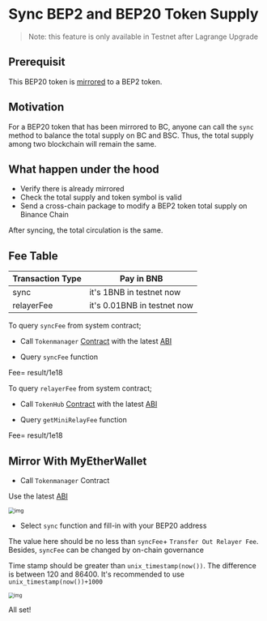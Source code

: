 # Sync BEP2 and BEP20 Token Supply

> Note: this feature is only available in Testnet after Lagrange Upgrade


## Prerequisit

This BEP20 token is [mirrored](./mirror.md) to a BEP2 token.

## Motivation

For a BEP20 token that has been mirrored to BC, anyone can call the `sync` method to balance the total supply on BC and BSC. Thus, the total supply among two blockchain will remain the same.

## What happen under the hood

- Verify there is already mirrored
- Check the total supply and token symbol is valid
- Send a cross-chain package to modify a BEP2 token total supply on Binance Chain


After syncing, the total circulation is the same.


## Fee Table

Transaction Type  | Pay in BNB |
-- | -- |
sync| it's 1BNB in testnet now |
relayerFee| it's 0.01BNB in testnet now|

To query 	`syncFee` from system contract;

- Call `Tokenmanager` [Contract](https://testnet.bscscan.com/address/0x0000000000000000000000000000000000001008#writeContract) with the latest [ABI](https://github.com/binance-chain/bsc-genesis-contract/blob/master/abi/tokenmanager.abi )

- Query `syncFee` function

Fee= result/1e18

To query 	`relayerFee` from system contract;

- Call `TokenHub` [Contract](https://testnet.bscscan.com/address/0x0000000000000000000000000000000000001008#writeContract) with the latest [ABI](https://github.com/binance-chain/bsc-genesis-contract/blob/master/abi/tokenhub.abi )

- Query `getMiniRelayFee` function

Fee= result/1e18

## Mirror With MyEtherWallet

- Call `Tokenmanager` Contract

Use the latest [ABI](https://github.com/binance-chain/bsc-genesis-contract/blob/master/abi/tokenmanager.abi )

<img src="https://lh5.googleusercontent.com/SYyvWVcLHELSE72JSXqBwMJB6Y50jMz5HgH6irmCbyxGwr-W_Hz-vbm4IqWXAqE2hvCAXaqNKfs28ZhGFtMrMrDgWvDfEkHPunnSuxSKPpLBtuxmiX-b5yRjfczENJxKDrqSAYWy" alt="img" style="zoom:75%;" />

- Select `sync` function and fill-in with your BEP20 address

The value here should be no less than  `syncFee`+ `Transfer Out Relayer Fee`. Besides, `syncFee` can be changed by on-chain governance

Time stamp should be greater than `unix_timestamp(now())`. The difference is between 120 and 86400. It's recommended to use `unix_timestamp(now())+1000`


<img src="https://lh5.googleusercontent.com/EIgRKIBY8unMsuSBa88jY_EXdJeO1WtaXTQLV905AZmPJDsN72chHcPZrDEWOeD8m1a1awEwP43Uh0eFURLXSKQvnfc3J9YzWLYuBvAeVwIwicKfLUZlCkvkR0NdWxkYWAQKa3Ii" alt="img" style="zoom:67%;" />

All set!